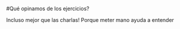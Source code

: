 #Qué opinamos de los ejercicios?

Incluso mejor que las charlas!
Porque meter mano ayuda a entender
